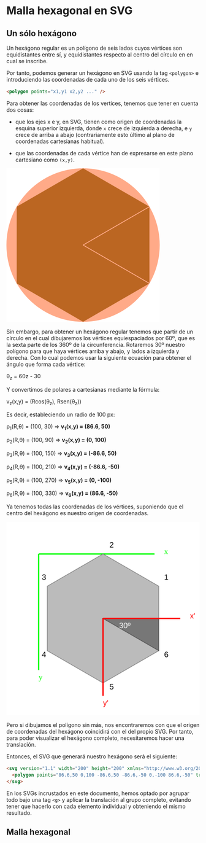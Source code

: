 # Malla hexagonal en SVG

## Un sólo hexágono

Un hexágono regular es un polígono de seis lados cuyos vértices son equidistantes entre sí, y equidistantes respecto al centro del círculo en en cual se inscribe.

Por tanto, podemos generar un hexágono en SVG usando la tag `<polygon>` e introduciendo las coordenadas de cada uno de los seis vértices.

```html
<polygon points="x1,y1 x2,y2 ..." />
```

Para obtener las coordenadas de los vertices, tenemos que tener en cuenta dos cosas:

- que los ejes x e y, en SVG, tienen como origen de coordenadas la esquina superior izquierda, donde `x` crece de izquierda a derecha, e `y` crece de arriba a abajo (contrariamente esto último al plano de coordenadas cartesianas habitual). 

- que las coordenadas de cada vértice han de expresarse en este plano cartesiano como `(x,y)`.

![Hexagon](./hexagon1.svg)

Sin embargo, para obtener un hexágono regular tenemos que partir de un círculo en el cual dibujaremos los vértices equiespaciados por 60º, que es la sexta parte de los 360º de la circunferencia. Rotaremos 30º nuestro polígono para que haya vértices arriba y abajo, y lados a izquierda y derecha. Con lo cual podemos usar la siguiente ecuación para obtener el ángulo que forma cada vértice:

θ<sub>z</sub> = 60z - 30

Y convertimos de polares a cartesianas mediante la fórmula:

v<sub>z</sub>(x,y) = (Rcos(θ<sub>z</sub>), Rsen(θ<sub>z</sub>))

Es decir, estableciendo un radio de 100 px:

ρ<sub>1</sub>(R,θ) = (100, 30) => **v<sub>1</sub>(x,y) = (86.6, 50)**

ρ<sub>2</sub>(R,θ) = (100, 90) => **v<sub>2</sub>(x,y) = (0, 100)**

ρ<sub>3</sub>(R,θ) = (100, 150) => **v<sub>3</sub>(x,y) = (-86.6, 50)**

ρ<sub>4</sub>(R,θ) = (100, 210) => **v<sub>4</sub>(x,y) = (-86.6, -50)**

ρ<sub>5</sub>(R,θ) = (100, 270) => **v<sub>5</sub>(x,y) = (0, -100)**

ρ<sub>6</sub>(R,θ) = (100, 330) => **v<sub>6</sub>(x,y) = (86.6, -50)**

Ya tenemos todas las coordenadas de los vértices, suponiendo que el centro del hexágono es nuestro origen de coordenadas.

![Hexagon](./hexagon2.svg)

Pero si dibujamos el polígono sin más, nos encontraremos con que el origen de coordenadas del hexágono coincidirá con el del propio SVG. Por tanto, para poder visualizar el hexágono completo, necesitaremos hacer una translación.

Entonces, el SVG que generará nuestro hexágono será el siguiente:

```html
<svg version="1.1" width="200" height="200" xmlns="http://www.w3.org/2000/svg" xmlns:xlink="http://www.w3.org/1999/xlink">
  <polygon points="86.6,50 0,100 -86.6,50 -86.6,-50 0,-100 86.6,-50" transform="translate(100 100)" />
</svg>
```

En los SVGs incrustados en este documento, hemos optado por agrupar todo bajo una tag `<g>` y aplicar la translación al grupo completo, evitando tener que hacerlo con cada elemento individual y obteniendo el mismo resultado.

## Malla hexagonal
